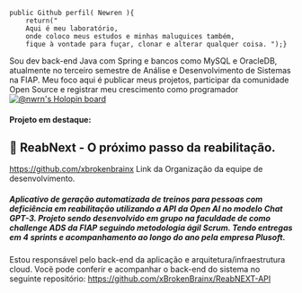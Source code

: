 
```	
public Github perfil( Newren ){
	return("
	Aqui é meu laboratório, 
	onde coloco meus estudos e minhas maluquices também, 
	fique à vontade para fuçar, clonar e alterar qualquer coisa. ");}
```
Sou dev back-end Java com Spring e bancos como MySQL e OracleDB, atualmente no terceiro semestre de Análise e Desenvolvimento de Sistemas na FIAP.
Meu foco aqui é publicar meus projetos, participar da comunidade Open Source e registrar meu crescimento como programador
[![@nwrn's Holopin board](https://holopin.me/nwrn)](https://holopin.io/@nwrn)

#### Projeto em destaque:
## 🦾️ ReabNext - O próximo passo da reabilitação. 
https://github.com/xbrokenbrainx
Link da Organização da equipe de desenvolvimento.
##### Aplicativo de geração automatizada de treinos para pessoas com deficiência em reabilitação utilizando a API da Open AI no modelo Chat GPT-3. Projeto sendo desenvolvido em grupo na faculdade de como challenge ADS da FIAP seguindo metodologia ágil Scrum. Tendo entregas em 4 sprints e acompanhamento ao longo do ano pela empresa Plusoft.
Estou responsável pelo back-end da aplicação e arquitetura/infraestrutura cloud.
Você pode conferir e acompanhar o back-end do sistema no seguinte repositório: 
https://github.com/xBrokenBrainx/ReabNEXT-API
